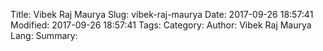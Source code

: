 Title: Vibek Raj Maurya
Slug: vibek-raj-maurya
Date: 2017-09-26 18:57:41
Modified: 2017-09-26 18:57:41
Tags: 
Category: 
Author: Vibek Raj Maurya
Lang: 
Summary: 